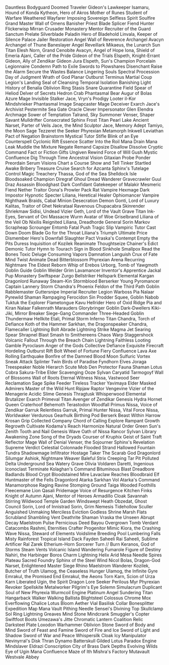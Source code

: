 
Dauntless Bodyguard
Doomed Traveler
Gideon's Lawkeeper
Isamaru, Hound of Konda
Kytheon, Hero of Akros
Mother of Runes
Student of Warfare
Weathered Wayfarer
Imposing Sovereign
Selfless Spirit
Soulfire Grand Master
Wall of Omens
Banisher Priest
Blade Splicer
Fiend Hunter
Flickerwisp
Mirran Crusader
Monastery Mentor
Recruiter of the Guard
Sanctum Prelate
Silverblade Paladin
Hero of Bladehold
Linvala, Keeper of Silence
Palace Jailer
Restoration Angel
Wall of Reverence
Archangel Avacyn
Archangel of Thune
Baneslayer Angel
Reveillark
Mikaeus, the Lunarch
Sun Titan
Elesh Norn, Grand Cenobite
Avacyn, Angel of Hope
Iona, Shield of Emeria
Ajani, Caller of the Pride
Gideon of the Trials
Elspeth, Knight-Errant
Gideon, Ally of Zendikar
Gideon Jura
Elspeth, Sun's Champion
Porcelain Legionnaire
Condemn
Path to Exile
Swords to Plowshares
Disenchant
Raise the Alarm
Secure the Wastes
Balance
Lingering Souls
Spectral Procession
Day of Judgment
Wrath of God
Planar Outburst
Terminus
Martial Coup
Legion's Landing
Seal of Cleansing
Temporal Isolation
Banishing Light
History of Benalia
Oblivion Ring
Stasis Snare
Quarantine Field
Spear of Heliod
Delver of Secrets
Hedron Crab
Phantasmal Bear
Augur of Bolas
Azure Mage
Invisible Stalker
Jace, Vryn's Prodigy
Looter il-Kor
Mindshrieker
Phantasmal Image
Snapcaster Mage
Deceiver Exarch
Jace's Archivist
Pestermite
Sea Gate Oracle
Clever Impersonator
Glen Elendra Archmage
Sower of Temptation
Talrand, Sky Summoner
Venser, Shaper Savant
Mulldrifter
Consecrated Sphinx
Frost Titan
Pearl Lake Ancient
Narset, Parter of Veils
Jace, the Mind Sculptor
Jace, Memory Adept
Tamiyo, the Moon Sage
Tezzeret the Seeker
Phyrexian Metamorph
Inkwell Leviathan
Pact of Negation
Brainstorm
Mystical Tutor
Stifle
Blink of an Eye
Counterspell
Cyclonic Rift
Essence Scatter
Into the Roil
Mana Drain
Mana Leak
Muddle the Mixture
Negate
Remand
Capsize
Disallow
Dissolve
Cryptic Command
Fact or Fiction
Gifts Ungiven
Rewind
Force of Will
Gush
Mystic Confluence
Dig Through Time
Ancestral Vision
Gitaxian Probe
Ponder
Preordain
Serum Visions
Chart a Course
Show and Tell
Tinker
Startled Awake
Bribery
Treasure Cruise
Search for Azcanta
Sphinx's Tutelage
Control Magic
Treachery
Thassa, God of the Sea
Shelldock Isle
Bloodsoaked Champion
Diregraf Ghoul
Dread Wanderer
Gravecrawler
Guul Draz Assassin
Bloodghast
Dark Confidant
Gatekeeper of Malakir
Mesmeric Fiend
Nether Traitor
Oona's Prowler
Pack Rat
Vampire Hexmage
Dark Impostor
Hypnotic Specter
Liliana, Heretical Healer
Ophiomancer
Vampire Nighthawk
Braids, Cabal Minion
Desecration Demon
Gonti, Lord of Luxury
Kalitas, Traitor of Ghet
Nekrataal
Ravenous Chupacabra
Skinrender
Shriekmaw
Sidisi, Undead Vizier
Geth, Lord of the Vault
Grave Titan
Ink-Eyes, Servant of Oni
Massacre Wurm
Avatar of Woe
Griselbrand
Liliana of the Veil
Ob Nixilis Reignited
Liliana, Dreadhorde General
Sorin Markov
Scrapheap Scrounger
Entomb
Fatal Push
Tragic Slip
Vampiric Tutor
Cast Down
Doom Blade
Go for the Throat
Liliana's Triumph
Ultimate Price
Dismember
Hero's Downfall
Slaughter Pact
Vraska's Contempt
Empty the Pits
Duress
Inquisition of Kozilek
Reanimate
Thoughtseize
Chainer's Edict
Demonic Tutor
Hymn to Tourach
Sign in Blood
Sinkhole
Smallpox
Read the Bones
Toxic Deluge
Consuming Vapors
Damnation
Languish
Crux of Fate
Mind Twist
Animate Dead
Bitterblossom
Phyrexian Arena
Recurring Nightmare
The Eldest Reborn
Whip of Erebos
Urborg, Tomb of Yawgmoth
Goblin Guide
Goblin Welder
Grim Lavamancer
Inventor's Apprentice
Jackal Pup
Monastery Swiftspear
Zurgo Bellstriker
Hellspark Elemental
Kargan Dragonlord
Runaway Steam-Kin
Stormblood Berserker
Young Pyromancer
Captain Lannery Storm
Chandra's Phoenix
Feldon of the Third Path
Goblin Rabblemaster
Guttersnipe
Imperial Recruiter
Legion Warboss
Pia Nalaar
Pyrewild Shaman
Rampaging Ferocidon
Sin Prodder
Squee, Goblin Nabob
Tuktuk the Explorer
Flametongue Kavu
Hellrider
Hero of Oxid Ridge
Pia and Kiran Nalaar
Falkenrath Marauders
Glorybringer
Goblin Dark-Dwellers
Kiki-Jiki, Mirror Breaker
Siege-Gang Commander
Three-Headed Goblin
Thundermaw Hellkite
Etali, Primal Storm
Inferno Titan
Chandra, Torch of Defiance
Koth of the Hammer
Sarkhan, the Dragonspeaker
Chandra, Flamecaller
Lightning Bolt
Abrade
Lightning Strike
Magma Jet
Searing Spear
Shrapnel Blast
Smash to Smithereens
Chaos Warp
Staggershock
Volcanic Fallout
Through the Breach
Chain Lightning
Faithless Looting
Gamble
Pyroclasm
Anger of the Gods
Collective Defiance
Exquisite Firecraft
Hordeling Outburst
Rift Bolt
Wheel of Fortune
Fiery Confluence
Lava Axe
Rolling Earthquake
Bonfire of the Damned
Blood Moon
Sulfuric Vortex
Sneak Attack
Splinter Twin
Birds of Paradise
Fyndhorn Elves
Joraga Treespeaker
Noble Hierarch
Scute Mob
Den Protector
Fauna Shaman
Lotus Cobra
Sakura-Tribe Elder
Scavenging Ooze
Sylvan Caryatid
Tarmogoyf
Wall of Blossoms
Wall of Roots
Eternal Witness
Nissa, Vastwood Seer
Reclamation Sage
Spike Feeder
Tireless Tracker
Yavimaya Elder
Masked Admirers
Master of the Wild Hunt
Ripjaw Raptor
Vengevine
Vizier of the Menagerie
Acidic Slime
Genesis
Thragtusk
Whisperwood Elemental
Brutalizer Exarch
Primeval Titan
Avenger of Zendikar
Genesis Hydra
Hornet Queen
Craterhoof Behemoth
Terastodon
Woodfall Primus
Nissa, Voice of Zendikar
Garruk Relentless
Garruk, Primal Hunter
Nissa, Vital Force
Nissa, Worldwaker
Verdurous Gearhulk
Birthing Pod
Berserk
Beast Within
Harrow
Krosan Grip
Collected Company
Chord of Calling
Explore
Rampant Growth
Regrowth
Cultivate
Kodama's Reach
Harmonize
Natural Order
Green Sun's Zenith
Tooth and Nail
Genesis Wave
Oath of Nissa
Rancor
Sylvan Library
Awakening Zone
Song of the Dryads
Courser of Kruphix
Geist of Saint Traft
Reflector Mage
Wall of Denial
Venser, the Sojourner
Sphinx's Revelation
Supreme Verdict
Celestial Colonnade
Flooded Strand
Hallowed Fountain
Tundra
Shadowmage Infiltrator
Hostage Taker
The Scarab God
Dragonlord Silumgar
Ashiok, Nightmare Weaver
Baleful Strix
Creeping Tar Pit
Polluted Delta
Underground Sea
Watery Grave
Olivia Voldaren
Daretti, Ingenious Iconoclast
Terminate
Kolaghan's Command
Bituminous Blast
Dreadbore
Badlands
Blood Crypt
Bloodstained Mire
Lavaclaw Reaches
Bloodbraid Elf
Huntmaster of the Fells
Dragonlord Atarka
Sarkhan Vol
Atarka's Command
Manamorphose
Raging Ravine
Stomping Ground
Taiga
Wooded Foothills
Fleecemane Lion
Qasali Pridemage
Voice of Resurgence
Kitchen Finks
Knight of Autumn
Ajani, Mentor of Heroes
Armadillo Cloak
Savannah
Stirring Wildwood
Temple Garden
Windswept Heath
Obzedat, Ghost Council
Sorin, Lord of Innistrad
Sorin, Grim Nemesis
Tidehollow Sculler
Anguished Unmaking
Merciless Eviction
Godless Shrine
Marsh Flats
Scrubland
Shambling Vent
Deathrite Shaman
Vraska the Unseen
Abrupt Decay
Maelstrom Pulse
Pernicious Deed
Bayou
Overgrown Tomb
Verdant Catacombs
Rashmi, Eternities Crafter
Progenitor Mimic
Kiora, the Crashing Wave
Nissa, Steward of Elements
Voidslime
Breeding Pool
Lumbering Falls
Misty Rainforest
Tropical Island
Dack Fayden
Saheeli Rai
Saheeli, Sublime Artificer
Ral Zarek
Etherium-Horn Sorcerer
Turn // Burn
Keranos, God of Storms
Steam Vents
Volcanic Island
Wandering Fumarole
Figure of Destiny
Nahiri, the Harbinger
Boros Charm
Lightning Helix
Arid Mesa
Needle Spires
Plateau
Sacred Foundry
Sphinx of the Steel Wind
Nicol Bolas, Dragon-God
Narset, Enlightened Master
Siege Rhino
Maelstrom Wanderer
Kozilek, Butcher of Truth
Ulamog, the Ceaseless Hunger
Ulamog, the Infinite Gyre
Emrakul, the Promised End
Emrakul, the Aeons Torn
Karn, Scion of Urza
Karn Liberated
Ugin, the Spirit Dragon
Lore Seeker
Perilous Myr
Phyrexian Revoker
Spellskite
Metalworker
Pilgrim's Eye
Solemn Simulacrum
Duplicant
Soul of New Phyrexia
Wurmcoil Engine
Platinum Angel
Sundering Titan
Hangarback Walker
Walking Ballista
Blightsteel Colossus
Chrome Mox
Everflowing Chalice
Lotus Bloom
Aether Vial
Basilisk Collar
Bonesplitter
Expedition Map
Mana Vault
Pithing Needle
Sensei's Divining Top
Skullclamp
Sol Ring
Lightning Greaves
Mind Stone
Mindcrank
Smuggler's Copter
Swiftfoot Boots
Umezawa's Jitte
Chromatic Lantern
Coalition Relic
Darksteel Plate
Loxodon Warhammer
Oblivion Stone
Sword of Body and Mind
Sword of Feast and Famine
Sword of Fire and Ice
Sword of Light and Shadow
Sword of War and Peace
Whispersilk Cloak
Icy Manipulator
Nevinyrral's Disk
Thran Dynamo
Batterskull
Gilded Lotus
Paradox Engine
Mindslaver
Eldrazi Conscription
City of Brass
Dark Depths
Evolving Wilds
Eye of Ugin
Mana Confluence
Maze of Ith
Mishra's Factory
Mutavault
Westvale Abbey
